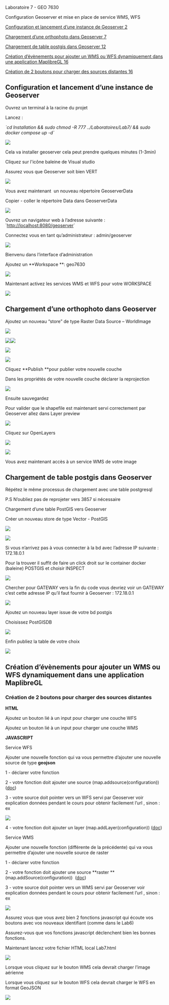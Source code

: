 Laboratoire 7 - GEO 7630

Configuration Geoserver et mise en place de service WMS, WFS

  


[Configuration et lancement d’une instance de Geoserver 2](https://docs.google.com/document/d/1_tU7ggpgXK-zuR3ozbCFUk50wJ4vwCngGcVa6qIn9LA/edit#heading=h.d1nzl2zi4y2v)

[Chargement d’une orthophoto dans Geoserver 7](https://docs.google.com/document/d/1_tU7ggpgXK-zuR3ozbCFUk50wJ4vwCngGcVa6qIn9LA/edit#heading=h.ps6tcg2ch5d6)

[Chargement de table postgis dans Geoserver 12](https://docs.google.com/document/d/1_tU7ggpgXK-zuR3ozbCFUk50wJ4vwCngGcVa6qIn9LA/edit#heading=h.r8npx0cs7rm8)

[Création d’évènements pour ajouter un WMS ou WFS dynamiquement dans une application MaplibreGL 16](https://docs.google.com/document/d/1_tU7ggpgXK-zuR3ozbCFUk50wJ4vwCngGcVa6qIn9LA/edit#heading=h.1ko7tn204gww)

[Création de 2 boutons pour charger des sources distantes 16](https://docs.google.com/document/d/1_tU7ggpgXK-zuR3ozbCFUk50wJ4vwCngGcVa6qIn9LA/edit#heading=h.uc5w08uaic2i)







## Configuration et lancement d’une instance de Geoserver

Ouvrez un terminal à la racine du projet

Lancez :

_\`cd Installation && sudo chmod -R 777 ../Laboratoires/Lab7/ && sudo docker compose up -d\`_

![](https://lh5.googleusercontent.com/_G312KCKFjuYv2g0txYJf2uBIonJRMUcqncIOcCG_v7uYMsnDsUn9ayzNiKxeEkNa_KR2yYsavtW-s1P7ZgVA4KuHxyy7bd0eY8YEWa37fHP968D-VC9GjSbQhke4_yWKdWGYr0eqwZp6xBFF6BcBDw)

  


Cela va installer geoserver cela peut prendre quelques minutes (1-3min)

Cliquez sur l'icône baleine de Visual studio

Assurez vous que Geoserver soit bien VERT

![](https://lh3.googleusercontent.com/iwBeXCJgk2gFMC5EN8IcUkcK0VTPci9rYh0NcPZI2n0raKBQlmiIbzSxGgnPcBbtO7tbhpKC1oyYUoZ6nwYZIxrysm-GmlaRI_hw-xgBPqDNiKNQZLmW18cABYO6N7jH3HEZxSMzyjWL0Ofe1MAKZZo)

Vous avez maintenant  un nouveau répertoire GeoserverData

Copier - coller le répertoire Data dans GeoserverData

![](https://lh4.googleusercontent.com/rPDEYDam0w5_oZq4JKO0A2VTl2Fkx8J5KsQV2YwGspJufZ8A88emCyZvuy4u2DDQzVjCQwLx-SQLtj4taNSRTdKBXH3in-EIQJpdpBjfjh7W4bHim70erpbI0ayhlejDOasufxeYlYBP1WtURJ1cxwY)

  


Ouvrez un navigateur web à l’adresse suivante : \`<http://localhost:8080/geoserver>\`

Connectez vous en tant qu’administrateur : admin/geoserver

![](https://lh6.googleusercontent.com/9BZDfKMN9sLozAzub6dOpXRjfjNJuqgw1z0eyIWb57l1tcpPaDPH_33_TwPqPX6G2fvM8_Py_K0HHVKqBrRCQdbZINkX6kDhGOdiYTpjyCklAtislaiYA_ArB0Z48dbXbPgco1EUJE66Co_0w3QHBBg)

Bienvenu dans l’interface d’administration

Ajoutez un **Workspace **: geo7630

![](https://lh3.googleusercontent.com/dAoKq7MDeaAm8TEd2uNPH5AxH_zbxbaPIXvj2b-reZExTiIQQcel_hJLN4O8rOyz_joFVuztw4l0mPcf2HoitFkgvWCj8-J0FAYsIuc8U0iYjFj13HfaCkaU2Mzq-wh6LTaQqP8R4wsGEc1gzuSpQS4)

Maintenant activez les services WMS et WFS pour votre WORKSPACE

![](https://lh3.googleusercontent.com/5Y50E5C3tJbvfX_izvvdCd8KnIXu4hPTT7wV1c3neW-Ki4IQBjfEHEFBgMYQAMGRwHqFN1FFKm7vkN3ofb15mcRWI_ZZ-mzlzLATammdvJVeromY7qB5mD-W0ts_yFzHUjYSAlza6Daix75nNjMOjYw)


## Chargement d’une orthophoto dans Geoserver

Ajoutez un nouveau “store” de type Raster Data Source – WorldImage

![](https://lh4.googleusercontent.com/SKtIct8XgGu6AqozbtZe8CBxtU6ke2oPNuyge8dxO3nlwQDnm7EA5od74lpqJC_upMlH7dr60kb1I6nBr6vKh0zAiGoG36qdNgpky7K8uA98KHSLV1asTh7gfB6ujPWiAKIO5Z0Q7jvs5AofLOztwpI)

  


![](https://lh5.googleusercontent.com/grgSnho0I3wvWAWQVO0Mq3fCa2QN1oUdTGYC4-f7o1ktSRVC2W53Kx-UXVaMjF4gI8A1MLFkJoMkJahMbV1yckKAYUMngKtm7WZsjQgW21Dkfeb0lKMxXq9XlCVO534CjPVDmE35W4moEdn97WorZdE)![](https://lh5.googleusercontent.com/fJZkHiDX7_g_znTvUP131XgIymfvhZYvf0GXuSkyK4uYbhbVgcoB8of1qEprs7_JjKQp7nHSTlowUi1b5HGYqsc83gN3XGXoAJWHlIlUKnN-6NS6aXm7XQw6RJjVuSDqnBvwiubZ3j6W5FW5Zmdqoeo)

![](https://lh5.googleusercontent.com/HYw2nTfd8QuuNB6RvA2rMrDBBqG62a0wzoNnCj5nZBgTh7iEZtlEwHo3K9gFPG9ueBm8L0Av5FG42ROx4t8bOllegT4VVxgmDGIp6CUW6xx1j0oQjARZyqN95i6qD4euwXFbqhijrWuUs7RYwHzfTfs)

![](https://lh5.googleusercontent.com/tH4ruhUqVajTjqBhmK-OOh9RDOJT7tEQD45TpZ0umSl4DlMfyP4u8oRxcwohuo-u5HoXDHkErEEwMMmGpMjP3xaRbHIIFujFOfmtaE70MHADFqh8f_UGVcjngZFpT4VkuX67kiFkWqEMfd36o2lduXs)

Cliquez **Publish **pour publier votre nouvelle couche

Dans les propriétés de votre nouvelle couche déclarer la reprojection

![](https://lh4.googleusercontent.com/pS8pGz7FxOX0SPtmRVQhmVlKjhDVrgHrLwCJmPwxVgsJoXm6ktHMQZ7clqWX6JON8lLgweJhotPwF1eRATeMx0UFI4LC2RJ3ooMObWGSqq3tGGLcSQBHNvaTXxjFBeG0wRvnX8WqLPmsKPsKJA1MNzM)

  
  


Ensuite sauvegardez

Pour valider que le shapefile est maintenant servi correctement par Geoserver allez dans Layer preview

![](https://lh6.googleusercontent.com/3ReepP0SzDwIdYz4jhjVOZrj-Hjv507ac9uIliCk9lB22vTVDm_hOZ49pLIEJ0LqfgCrRPb2b1a1GbUaX4oa_oLnVDY9rwxC70BN7fFW0xDMMbg-IQUBGjSpnFe09Usc-9NcI3SAP-7EfzeDLng1mSM)

Cliquez sur OpenLayers 

![](https://lh6.googleusercontent.com/qCBZmIl6Q0qFpeHqzrQeSkApKTQ_It2HY88SgMbQyLvqeFA_dbDlyFT6S_rMyw8JTUGb-sA2HRpH8RF81O7nHTrxRDO1q28m76vAgYF5UNFYFXbXW7a0gOTI3QfV4TCc3h892x13ueW-5bDVrnzAqT8)

![](https://lh5.googleusercontent.com/VKayV6KHHrozQWqKGls6N21EVShBikSTiZWbs55vODpdh3F5B6jBsRCDKr2Yyjv9HcQkOGFuB-Wl8ZxGo0tiJuWrr2FAXp62_i4sTMvG9_AWOSeh3s0UeHHmE21PeOHecIlpszforOEtdUzwYPPnKMs)

  


Vous avez maintenant accès à un service WMS de votre image


## Chargement de table postgis dans Geoserver

Répétez le même processus de chargement avec une table postgresql

P.S N’oubliez pas de reprojeter vers 3857 si nécessaire

Chargement d’une table PostGIS vers Geoserver 

Créer un nouveau store de type Vector - PostGIS

![](https://lh4.googleusercontent.com/mHdbxstb-WD_U2ym4Qw113yjYkA_7iYbWqbK6pyd_11eCCC-8e3ty_rNzx20vwtwLgO_S873kiVQwKoBxVAXzXA1QvLejE7Yhsl26IbbhmHhxpOWnxfcqXU6btJAd2LCuv7y_lTNofZQGiqEfuORGbU)

  
  
  


![](https://lh4.googleusercontent.com/3V2PXVOldFTzZABPnt-lBOpVucu_MyAyT-cB0lAavHkAJFZQAXQV8VnWAeiSzYzX2ddYKH4cR8eiW7R0S8oYwaPOpWtmwAYX9MVsIBSaPPTLm7qWKTjDPiCOxUR38YnhrdFyhozJhdWOqzHD09KnmiE)

Si vous n’arrivez pas à vous connecter à la bd avec l’adresse IP suivante : 172.18.0.1

Pour la trouver il suffit de faire un click droit sur le container docker (baleine) POSTGIS et choisir INSPECT

![](https://lh3.googleusercontent.com/gWrtjneQHmTD8__CLyxlUmoJTgVx4afeKWlzz3Dxapvfjx-0MGx6uBc9YUfcWhmj295Xy05fsJ-0lrC57XmEui51dv4LxaFC4mFBWp5zhIRsqViV99Y2xc2298OoK0fR8xOTS50nxw5rFJT6ziKItog)

Chercher pour GATEWAY vers la fin du code vous devriez voir un GATEWAY c’est cette adresse IP qu’il faut fournir à Geoserver : 172.18.0.1

![](https://lh6.googleusercontent.com/D1AI_Tymd5XPMvz7VXaIfR5QOjzsucwdsIqxSiME3L0Qjiyhp0iAPSpkbfhMxe58vYvRX0aELei9nC8QUJMDf5fN-1Zd5Ev5HjCS_-B7of41wYt36KgFgyEeE3esqzlXViV9z5kwPDPi1u9QbcxfaVQ)

Ajoutez un nouveau layer issue de votre bd postgis

Choisissez PostGISDB

![](https://lh3.googleusercontent.com/MH5ij_i5JlaWS9sMsnJ82IB9KZOruHOeh4FTedXK6zRg8jXe6roBdEcIRjX9yuQsrd-J8CbBlBw4A3nbGmM9etzDQXwe42J0PNf63hK-huLHfx0OqTp-ncIsuBtDi7Zq4nBTd4hXSfkmKx-JeOojJnI)

Enfin publiez la table de votre choix

![](https://lh6.googleusercontent.com/301Yrt-Jppo2Bx8uB6X41kbNPESuaZ28atsYRfpsrwSV8dJXhdPAHpRbO1T5-Z8vZ_zhfQdQ8U9AJBwbHQJ8Al46Gl9qVvoAVLqeN0MFTsDsXeSuO-SZC6ZC8jktyH2B4EG147WJMEP8WSP0jlVoKeY)


## Création d’évènements pour ajouter un WMS ou WFS dynamiquement dans une application MaplibreGL


### Création de 2 boutons pour charger des sources distantes

**HTML**

Ajoutez un bouton lié à un input pour charger une couche WFS

Ajoutez un bouton lié à un input pour charger une couche WMS

**JAVASCRIPT**

Service WFS

Ajouter une nouvelle fonction qui va vous permettre d’ajouter une nouvelle source de type **geojson**

1 - déclarer votre fonction

2 - votre fonction doit ajouter une source (map.addsource(configuration)) ([doc](https://maplibre.org/maplibre-gl-js-docs/api/sources/))

3 - votre source doit pointer vers un WFS servi par Geoserver voir explication données pendant le cours pour obtenir facilement l’url , sinon : ex 

![](https://lh6.googleusercontent.com/gEuxP8gDA3t1foYWcUXR0Aw0jnd29sCuPOK_HAO6Hr9K7pUc8kFZkMB39bGni9Kh0nUeQFsqcOM4QcXLNCedd_qY8_7rtGSWmcQKG-7uOC2AKvHOyOTIP4aXCHOf3mdHd_c3BzPHp6QB6qyfMcdRn1k)

4 - votre fonction doit ajouter un layer (map.addLayer(configuration)) ([doc](https://maplibre.org/maplibre-gl-js-docs/api/map/#map#addlayer)) 

Service WMS

Ajouter une nouvelle fonction (différente de la précédente) qui va vous permettre d’ajouter une nouvelle source de raster

1 - déclarer votre fonction

2 - votre fonction doit ajouter une source **raster **(map.addSource(configuration))  ([doc](https://maplibre.org/maplibre-gl-js-docs/api/sources/))

3 - votre source doit pointer vers un WMS servi par Geoserver voir explication données pendant le cours pour obtenir facilement l’url , sinon : ex 

![](https://lh6.googleusercontent.com/Zr6u9H5GyjAa8umV6h5JdzQtVz2w_Och4a_QTReTDjGDBTgWseMwD4mTOLN4QP1P5GsREQrQfZbhMqLrMABeJpKYxnXGf_TmZQFyONF4cDo9kQXl-eR6bJruIOPlGBFchP1mlkUtsq5ZBbMUsJDCYa0)

Assurez vous que vous avez bien 2 fonctions javascript qui écoute vos boutons avec vos nouveaux identifiant (comme dans le Lab6)

Assurez-vous que vos fonctions javascript déclenchent bien les bonnes fonctions.

Maintenant lancez votre fichier HTML local Lab7.html

![](https://lh6.googleusercontent.com/_JyTQxic-2suTZJ06kSLHRUx_yHstPptNp0JpFxwziIi2PAlFJkPg-bxF2lT1ITwxLTio1CtUTWsOqEXccpM37Jtm0TXZNkxjGQ2vnpGb0U1CgvSkCktU49gp4r59n0Xz8osILffjeEGLyPZ8DB1koo)

Lorsque vous cliquez sur le bouton WMS cela devrait charger l’image aérienne

Lorsque vous cliquez sur le bouton WFS cela devrait charger le WFS en format GeoJSON

![](https://lh6.googleusercontent.com/VGU8dy1DHFqUOe82N4A0tSOEYruK5uOVbjAUWtC7MfjhUSf5dlRXYRuuaALnnX1nBgLUeIqfXo0VF4fF3vOM18nvc3sqbUtcJrfFJfPvj110SQxe5p1n-Xg82aovMJbih68jGojcw9Q6L-Qxs9PxY-k)
